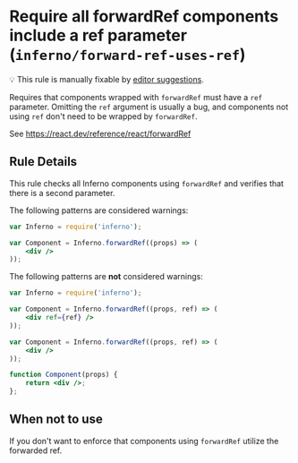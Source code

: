 # Require all forwardRef components include a ref parameter (`inferno/forward-ref-uses-ref`)

💡 This rule is manually fixable by [editor suggestions](https://eslint.org/docs/latest/use/core-concepts#rule-suggestions).

<!-- end auto-generated rule header -->

Requires that components wrapped with `forwardRef` must have a `ref` parameter. Omitting the `ref` argument is usually a bug, and components not using `ref` don't need to be wrapped by `forwardRef`.

See <https://react.dev/reference/react/forwardRef>

## Rule Details

This rule checks all Inferno components using `forwardRef` and verifies that there is a second parameter.

The following patterns are considered warnings:

```jsx
var Inferno = require('inferno');

var Component = Inferno.forwardRef((props) => (
    <div />
));
```

The following patterns are **not** considered warnings:

```jsx
var Inferno = require('inferno');

var Component = Inferno.forwardRef((props, ref) => (
    <div ref={ref} />
));

var Component = Inferno.forwardRef((props, ref) => (
    <div />
));

function Component(props) {
    return <div />;
};
```

## When not to use

If you don't want to enforce that components using `forwardRef` utilize the forwarded ref.
